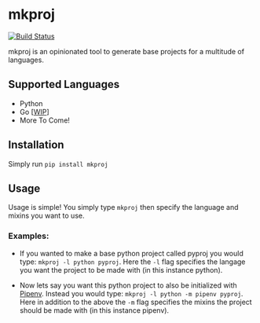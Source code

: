 # mkproj

[![Build Status](https://travis-ci.com/iboyperson/mkproj.svg?branch=master)](https://travis-ci.com/iboyperson/mkproj)

mkproj is an opinionated tool to generate base projects for a multitude of languages.

## Supported Languages

* Python
* Go [[WIP](https://github.com/iboyperson/mkproj/tree/go-lang)]
* More To Come!

## Installation

Simply run `pip install mkproj`

## Usage

Usage is simple! You simply type `mkproj` then specify the language and mixins you want to use.

### Examples:

* If you wanted to make a base python project called pyproj you would type: `mkproj -l python pyproj`. Here the `-l` flag specifies
the langage you want the project to be made with (in this instance python).


* Now lets say you want this python project to also be initialized with [Pipenv](https://github.com/pypa/pipenv). Instead you would type:
`mkproj -l python -m pipenv pyproj`. Here in addition to the above the `-m` flag specifies the mixins the project should be made with (in this instance
pipenv).

